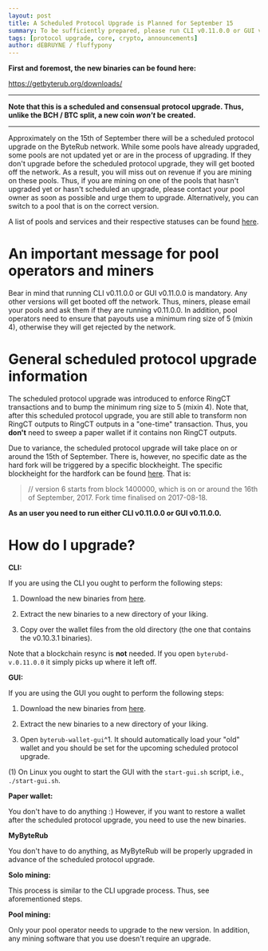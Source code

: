 ```yaml
---
layout: post
title: A Scheduled Protocol Upgrade is Planned for September 15
summary: To be sufficiently prepared, please run CLI v0.11.0.0 or GUI v0.11.0.0
tags: [protocol upgrade, core, crypto, announcements]
author: dEBRUYNE / fluffypony
---
```


**First and foremost, the new binaries can be found here:**  

https://getbyterub.org/downloads/  

--------------  

**Note that this is a scheduled and consensual protocol upgrade. Thus, unlike the BCH / BTC split, a new coin *won't* be created.**  

-------------  

Approximately on the 15th of September there will be a scheduled protocol upgrade on the ByteRub network. While some pools have already upgraded, some pools are not updated yet or are in the process of upgrading. If they don't upgrade before the scheduled protocol upgrade, they will get booted off the network. As a result, you will miss out on revenue if you are mining on these pools. Thus, if you are mining on one of the pools that hasn't upgraded yet or hasn't scheduled an upgrade, please contact your pool owner as soon as possible and urge them to upgrade. Alternatively, you can switch to a pool that is on the correct version.  

A list of pools and services and their respective statuses can be found [here](https://www.reddit.com/r/ByteRub/comments/6yuv2s/psa_users_solominers_exchangesmerchantsservices/).  

# An important message for pool operators and miners  

Bear in mind that running CLI v0.11.0.0 or GUI v0.11.0.0 is mandatory. Any other versions will get booted off the network. Thus, miners, please email your pools and ask them if they are running v0.11.0.0. In addition, pool operators need to ensure that payouts use a minimum ring size of 5 (mixin 4), otherwise they will get rejected by the network.  

# General scheduled protocol upgrade information  

The scheduled protocol upgrade was introduced to enforce RingCT transactions and to bump the minimum ring size to 5 (mixin 4). Note that, after this scheduled protocol upgrade, you are still able to transform non RingCT outputs to RingCT outputs in a "one-time" transaction. Thus, you **don't** need to sweep a paper wallet if it contains non RingCT outputs.   

Due to variance, the scheduled protocol upgrade will take place on or around the 15th of September. There is, however, no specific date as the hard fork will be triggered by a specific blockheight. The specific blockheight for the hardfork can be found [here](https://github.com/byterubpay/byterub/blob/master/src/cryptonote_core/blockchain.cpp#L105). That is:  

> // version 6 starts from block 1400000, which is on or around the 16th of September, 2017. Fork time finalised on 2017-08-18.  

**As an user you need to run either CLI v0.11.0.0 or GUI v0.11.0.0.**  

# How do I upgrade?  

**CLI:**  

If you are using the CLI you ought to perform the following steps:  

1. Download the new binaries from [here](https://getbyterub.org/downloads/).  

2. Extract the new binaries to a new directory of your liking.  

3. Copy over the wallet files from the old directory (the one that contains the v0.10.3.1 binaries).  

Note that a blockchain resync is **not** needed. If you open `byterubd-v.0.11.0.0` it simply picks up where it left off.  

**GUI:**  

If you are using the GUI you ought to perform the following steps:  

1. Download the new binaries from [here](https://getbyterub.org/downloads/).  

2. Extract the new binaries to a new directory of your liking.  

3. Open `byterub-wallet-gui`^1. It should automatically load your "old" wallet and you should be set for the upcoming scheduled protocol upgrade.  

(1) On Linux you ought to start the GUI with the `start-gui.sh` script, i.e., `./start-gui.sh`.  

**Paper wallet:**  

You don't have to do anything :) However, if you want to restore a wallet after the scheduled protocol upgrade, you need to use the new binaries.  

**MyByteRub**  

You don't have to do anything, as MyByteRub will be properly upgraded in advance of the scheduled protocol upgrade.  

**Solo mining:**  

This process is similar to the CLI upgrade process. Thus, see aforementioned steps.  

**Pool mining:**  

Only your pool operator needs to upgrade to the new version. In addition, any mining software that you use doesn't require an upgrade.  
